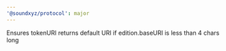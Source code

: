 ```yaml
---
'@soundxyz/protocol': major
---
```


Ensures tokenURI returns default URI if edition.baseURI is less than 4 chars long
